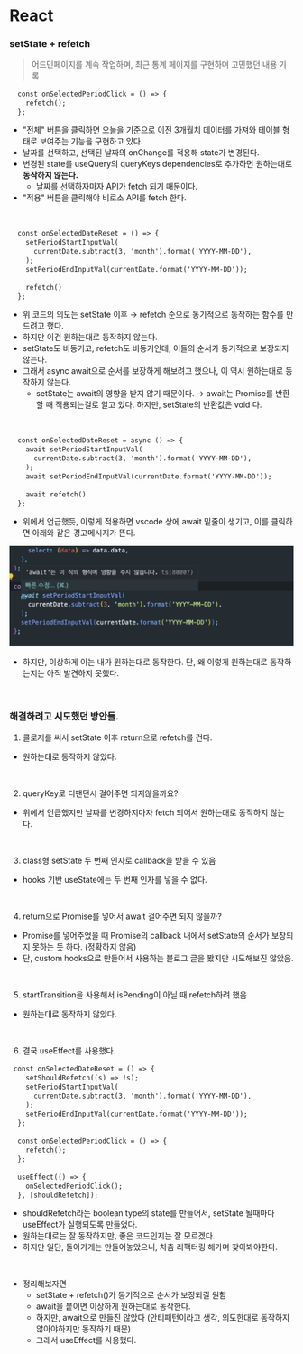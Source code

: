 # React

### setState + refetch

> 어드민페이지를 계속 작업하며, 최근 통계 페이지를 구현하며 고민했던 내용 기록

```TSX
  const onSelectedPeriodClick = () => {
    refetch();
  };
```

- "전체" 버튼을 클릭하면 오늘을 기준으로 이전 3개월치 데이터를 가져와 테이블 형태로 보여주는 기능을 구현하고 있다.
- 날짜를 선택하고, 선택된 날짜의 onChange를 적용해 state가 변경된다.
- 변경된 state를 useQuery의 queryKeys dependencies로 추가하면 원하는대로 **동작하지 않는다.**
  - 날짜를 선택하자마자 API가 fetch 되기 때문이다.
- "적용" 버튼을 클릭해야 비로소 API를 fetch 한다.

<br>

```TSX
  const onSelectedDateReset = () => {
    setPeriodStartInputVal(
      currentDate.subtract(3, 'month').format('YYYY-MM-DD'),
    );
    setPeriodEndInputVal(currentDate.format('YYYY-MM-DD'));

    refetch()
  };
```

- 위 코드의 의도는 setState 이후 → refetch 순으로 동기적으로 동작하는 함수를 만드려고 했다.
- 하지만 이건 원하는대로 동작하지 않는다.
- setState도 비동기고, refetch도 비동기인데, 이들의 순서가 동기적으로 보장되지 않는다.
- 그래서 async await으로 순서를 보장하게 해보려고 했으나, 이 역시 원하는대로 동작하지 않는다.
  - setState는 await의 영향을 받지 않기 때문이다. → await는 Promise를 반환할 때 적용되는걸로 알고 있다. 하지만, setState의 반환값은 void 다.

<br>

```TSX
  const onSelectedDateReset = async () => {
    await setPeriodStartInputVal(
      currentDate.subtract(3, 'month').format('YYYY-MM-DD'),
    );
    await setPeriodEndInputVal(currentDate.format('YYYY-MM-DD'));

    await refetch()
  };
```

- 위에서 언급했듯, 이렇게 적용하면 vscode 상에 await 밑줄이 생기고, 이를 클릭하면 아래와 같은 경고메시지가 뜬다.

![setState + await](../images/setState%20%2B%20await.png)

- 하지만, 이상하게 이는 내가 원하는대로 동작한다. 단, 왜 이렇게 원하는대로 동작하는지는 아직 발견하지 못했다.

<br>

### 해결하려고 시도했던 방안들.

1. 클로저를 써서 setState 이후 return으로 refetch를 건다.

- 원하는대로 동작하지 않았다.

<br>

2. queryKey로 디팬던시 걸어주면 되지않을까요?

- 위에서 언급했지만 날짜를 변경하지마자 fetch 되어서 원하는대로 동작하지 않는다.

<br>

3. class형 setState 두 번째 인자로 callback을 받을 수 있음

- hooks 기반 useState에는 두 번째 인자를 넣을 수 없다.

<br>

4. return으로 Promise를 넣어서 await 걸어주면 되지 않을까?

- Promise를 넣어주었을 때 Promise의 callback 내에서 setState의 순서가 보장되지 못하는 듯 하다. (정확하지 않음)
- 단, custom hooks으로 만들어서 사용하는 블로그 글을 봤지만 시도해보진 않았음.

<br>

5. startTransition을 사용해서 isPending이 아닐 때 refetch하려 했음

- 원하는대로 동작하지 않았다.

<br>

6. 결국 useEffect를 사용했다.

```TSX
 const onSelectedDateReset = () => {
    setShouldRefetch((s) => !s);
    setPeriodStartInputVal(
      currentDate.subtract(3, 'month').format('YYYY-MM-DD'),
    );
    setPeriodEndInputVal(currentDate.format('YYYY-MM-DD'));
  };

  const onSelectedPeriodClick = () => {
    refetch();
  };

  useEffect(() => {
    onSelectedPeriodClick();
  }, [shouldRefetch]);
```

- shouldRefetch라는 boolean type의 state를 만들어서, setState 될때마다 useEffect가 실행되도록 만들었다.
- 원하는대로는 잘 동작하지만, 좋은 코드인지는 잘 모르겠다.
- 하지만 일단, 돌아가게는 만들어놓았으니, 차츰 리팩터링 해가며 찾아봐야한다.

<br>

- 정리해보자면
  - setState + refetch()가 동기적으로 순서가 보장되길 원함
  - await을 붙이면 이상하게 원하는대로 동작한다.
  - 하지만, await으로 만들진 않았다 (안티패턴이라고 생각, 의도한대로 동작하지 않아야하지만 동작하기 때문)
  - 그래서 useEffect를 사용했다.
